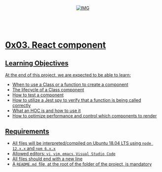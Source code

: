 <!-- repo image -->
<br />
<div align="center">
  <a href="https://github.com/github_username/repo_name">
    <img src="https://github.com/Abubacer/README-Template/blob/master/images/banner.png" alt="IMG" 
  </a>

<h1 align="center"></h1>
<div align="left">
<br />

# 0x03. React component 
## Learning Objectives

At the end of this project, we are expected to be able to learn:


  - When to use a Class or a function to create a component
  - The lifecycle of a Class component
  - How to test a component
  - How to utilize a Jest spy to verify that a function is being called correctly
  - What an HOC is and how to use it
  - How to optimize performance and control which components to render


## Requirements

  - All files will be interpreted/compiled on Ubuntu 18.04 LTS using `node 12.x.x` and `npm 6.x.x`
  - Allowed editors: `vi`, `vim`, `emacs`, `Visual Studio Code`
  - All files should end with a new line
  - A `README.md `file, at the root of the folder of the project, is mandatory

</div>

